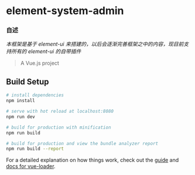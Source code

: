 # element-system-admin

### 自述

*本框架是基于  element-ui 来搭建的，以后会逐渐完善框架之中的内容，现目前支持所有的  element-ui 的自带插件*











> A Vue.js project

## Build Setup

``` bash
# install dependencies
npm install

# serve with hot reload at localhost:8080
npm run dev

# build for production with minification
npm run build

# build for production and view the bundle analyzer report
npm run build --report
```

For a detailed explanation on how things work, check out the [guide](http://vuejs-templates.github.io/webpack/) and [docs for vue-loader](http://vuejs.github.io/vue-loader).
